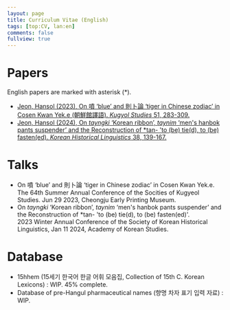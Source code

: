 ```yaml
---
layout: page
title: Curriculum Vitae (English)
tags: [top:CV, lan:en]
comments: false
fullview: true
---
```

# Papers
English papers are marked with asterisk (\*).
- [Jeon, Hansol (2023), On 噴 ‘blue’ and 則卜論 ‘tiger in Chinese zodiac’ in Cosen Kwan Yek.e (朝鮮館譯語). *Kugyol Studies* 51, 283-309.](http://journal.kstudy.com/service-journal/view.asp?code=Y2xpZW50S2V5JTNEMjEwMCUyNlBkZk9LJTNEVHJ1ZSUyNnNvcnRUeXBlJTNEMCUyNmxhbmdUeXBlJTNES09SJTI2ZGVmYXVsdFB1YmtleSUzRA==&clientKey=2100&curPage=1&pageScale=10&searchType=1&totCate=&totText=&pubKey=10007&pubYear=2023&pubVN=51@0&detailKEYN=4039242)
- [Jeon, Hansol (2024), On *tayngki* ‘Korean ribbon’, *taynim* ‘men's hanbok pants suspender’ and the Reconstruction of \*tan- 'to (be) tie(d), to (be) fasten(ed). *Korean Historical Linguistics* 38, 139-167.](http://www.gugeosa.or.kr/html/sub0201.html?pageNm=article&journal=1&code=446187&issue=33917&Page=1&year=2024)

# Talks
- On 噴 ‘blue’ and 則卜論 ‘tiger in Chinese zodiac’ in Cosen Kwan Yek.e.
The 64th Summer Annual Conference of the Socities of Kugyeol Studies. Jun 29 2023, Cheongju Early Printing Museum.
- On *tayngki* ‘Korean ribbon’, *taynim* ‘men's hanbok pants suspender’ and the Reconstruction of \*tan- 'to (be) tie(d), to (be) fasten(ed)'.  
2023 Winter Annual Conference of the Society of Korean Historical Linguistics, Jan 11 2024, Academy of Korean Studies.

# Database
- 15hhem (15세기 한국어 한글 어휘 모음집, Collection of 15th C. Korean Lexicons) : WIP. 45% complete.
- Database of pre-Hangul pharmaceutical names (향명 차자 표기 입력 자료) : WIP.